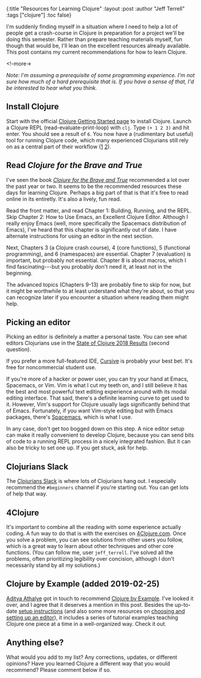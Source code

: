 {:title "Resources for Learning Clojure"
 :layout :post
 :author "Jeff Terrell"
 :tags ["clojure"]
 :toc false}

I'm suddenly finding myself in a situation where I need to help a lot of people get a crash-course in Clojure in preparation for a project we'll be doing this semester. Rather than prepare teaching materials myself, fun though that would be, I'll lean on the excellent resources already available. This post contains my current recommendations for how to learn Clojure.

<!-more->

_Note: I'm assuming a prerequisite of some programming experience. I'm not sure how much of a hard prerequisite that is. If you have a sense of that, I'd be interested to hear what you think._

## Install Clojure

Start with the official [Clojure Getting Started page](https://clojure.org/guides/getting_started) to install Clojure. Launch a Clojure REPL (read-evaluate-print-loop) with `clj`. Type `(+ 1 2 3)` and hit enter. You should see a result of `6`. You now have a (rudimentary but useful) tool for running Clojure code, which many experienced Clojurians still rely on as a central part of their workflow ([1](https://github.com/matthiasn/talk-transcripts/blob/master/Halloway_Stuart/REPLDrivenDevelopment.md) [2](http://blog.cognitect.com/blog/2017/6/5/repl-debugging-no-stacktrace-required)).

## Read _Clojure for the Brave and True_

I've seen the book _[Clojure for the Brave and True](https://www.braveclojure.com/)_ recommended a lot over the past year or two. It seems to be the recommended resources these days for learning Clojure. Perhaps a big part of that is that it's free to read online in its entiretly. It's also a lively, fun read.

Read the front matter, and read Chapter 1: Building, Running, and the REPL. Skip Chapter 2: How to Use Emacs, an Excellent Clojure Editor. Although I really enjoy Emacs (well, more specifically the Spacemacs distribution of Emacs), I've heard that this chapter is significantly out of date. I have alternate instructions for using an editor in the next section.

Next, Chapters 3 (a Clojure crash course), 4 (core functions), 5 (functional programming), and 6 (namespaces) are essential. Chapter 7 (evaluation) is important, but probably not essential. Chapter 8 is about macros, which I find fascinating---but you probably don't need it, at least not in the beginning.

The advanced topics (Chapters 9-13) are probably fine to skip for now, but it might be worthwhile to at least understand what they're about, so that you can recognize later if you encounter a situation where reading them might help.

## Picking an editor

Picking an editor is definitely a matter a personal taste. You can see what editors Clojurians use in the [State of Clojure 2018 Results](http://blog.cognitect.com/blog/2017/1/31/clojure-2018-results) (second question).

If you prefer a more full-featured IDE, [Cursive](https://cursive-ide.com/) is probably your best bet. It's free for noncommercial student use.

If you're more of a hacker or power user, you can try your hand at Emacs, Spacemacs, or Vim. Vim is what I cut my teeth on, and I still believe it has the best and most powerful text editing experience around with its modal editing interface. That said, there's a definite learning curve to get used to it. However, Vim's support for Clojure usually lags significantly behind that of Emacs. Fortunately, if you want Vim-style editing but with Emacs packages, there's [Spacemacs](http://spacemacs.org/), which is what I use.

In any case, don't get too bogged down on this step. A nice editor setup can make it really convenient to develop Clojure, because you can send bits of code to a running REPL process in a nicely integrated fashion. But it can also be tricky to set one up. If you get stuck, ask for help.

## Clojurians Slack

The [Clojurians Slack](http://clojurians.net/) is where lots of Clojurians hang out. I especially recommend the `#beginners` channel if you're starting out. You can get lots of help that way.

## 4Clojure

It's important to combine all the reading with some experience actually coding. A fun way to do that is with the exercises on [4Clojure.com](http://www.4clojure.com/). Once you solve a problem, you can see solutions from other users you follow, which is a great way to learn about other techniques and other core functions. (You can follow me, user `jeff_terrell`. I've solved all the problems, often prioritizing legibility over concision, although I don't necessarily stand by all my solutions.)

## Clojure by Example (added 2019-02-25)

[Aditya Athalye](https://github.com/adityaathalye) got in touch to recommend
[Clojure by Example](https://github.com/adityaathalye/clojure-by-example). I've
looked it over, and I agree that it deserves a mention in this post. Besides
the up-to-date [setup
instructions](https://github.com/adityaathalye/clojure-by-example#setup-instructions)
(and also some more resources on [choosing and setting up an
editor](https://github.com/adityaathalye/clojure-by-example#code-editor-and-tooling)),
it includes a series of tutorial examples teaching Clojure one piece at a time
in a well-organized way. Check it out.

## Anything else?

What would you add to my list? Any corrections, updates, or different opinions? Have you learned Clojure a different way that you would recommend? Please comment below if so.
